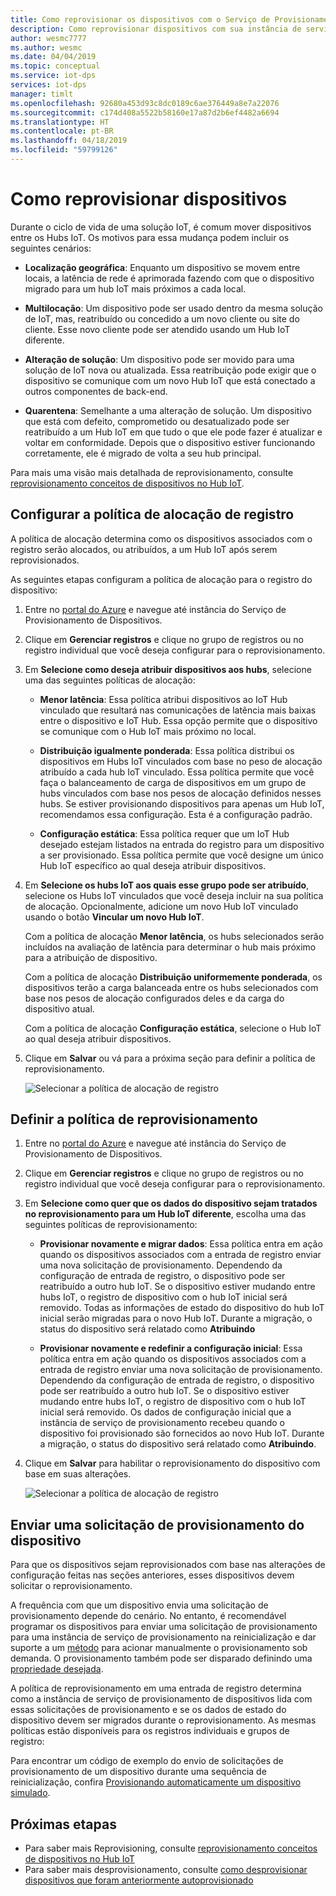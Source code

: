 ```yaml
---
title: Como reprovisionar os dispositivos com o Serviço de Provisionamento de Dispositivos no Hub IoT do Azure | Microsoft Docs
description: Como reprovisionar dispositivos com sua instância de serviço de provisionamento de dispositivos
author: wesmc7777
ms.author: wesmc
ms.date: 04/04/2019
ms.topic: conceptual
ms.service: iot-dps
services: iot-dps
manager: timlt
ms.openlocfilehash: 92680a453d93c8dc0189c6ae376449a8e7a22076
ms.sourcegitcommit: c174d408a5522b58160e17a87d2b6ef4482a6694
ms.translationtype: HT
ms.contentlocale: pt-BR
ms.lasthandoff: 04/18/2019
ms.locfileid: "59799126"
---
```

# <a name="how-to-reprovision-devices"></a>Como reprovisionar dispositivos

Durante o ciclo de vida de uma solução IoT, é comum mover dispositivos entre os Hubs IoT. Os motivos para essa mudança podem incluir os seguintes cenários:

* **Localização geográfica**: Enquanto um dispositivo se movem entre locais, a latência de rede é aprimorada fazendo com que o dispositivo migrado para um hub IoT mais próximos a cada local.

* **Multilocação**: Um dispositivo pode ser usado dentro da mesma solução de IoT, mas, reatribuído ou concedido a um novo cliente ou site do cliente. Esse novo cliente pode ser atendido usando um Hub IoT diferente.

* **Alteração de solução**: Um dispositivo pode ser movido para uma solução de IoT nova ou atualizada. Essa reatribuição pode exigir que o dispositivo se comunique com um novo Hub IoT que está conectado a outros componentes de back-end. 

* **Quarentena**: Semelhante a uma alteração de solução. Um dispositivo que está com defeito, comprometido ou desatualizado pode ser reatribuído a um Hub IoT em que tudo o que ele pode fazer é atualizar e voltar em conformidade. Depois que o dispositivo estiver funcionando corretamente, ele é migrado de volta a seu hub principal.

Para mais uma visão mais detalhada de reprovisionamento, consulte [reprovisionamento conceitos de dispositivos no Hub IoT](concepts-device-reprovision.md).


## <a name="configure-the-enrollment-allocation-policy"></a>Configurar a política de alocação de registro

A política de alocação determina como os dispositivos associados com o registro serão alocados, ou atribuídos, a um Hub IoT após serem reprovisionados.

As seguintes etapas configuram a política de alocação para o registro do dispositivo:

1. Entre no [portal do Azure](https://portal.azure.com) e navegue até instância do Serviço de Provisionamento de Dispositivos.

2. Clique em **Gerenciar registros** e clique no grupo de registros ou no registro individual que você deseja configurar para o reprovisionamento. 

3. Em **Selecione como deseja atribuir dispositivos aos hubs**, selecione uma das seguintes políticas de alocação:

    * **Menor latência**: Essa política atribui dispositivos ao IoT Hub vinculado que resultará nas comunicações de latência mais baixas entre o dispositivo e IoT Hub. Essa opção permite que o dispositivo se comunique com o Hub IoT mais próximo no local. 
    
    * **Distribuição igualmente ponderada**: Essa política distribui os dispositivos em Hubs IoT vinculados com base no peso de alocação atribuído a cada hub IoT vinculado. Essa política permite que você faça o balanceamento de carga de dispositivos em um grupo de hubs vinculados com base nos pesos de alocação definidos nesses hubs. Se estiver provisionando dispositivos para apenas um Hub IoT, recomendamos essa configuração. Esta é a configuração padrão. 
    
    * **Configuração estática**: Essa política requer que um IoT Hub desejado estejam listados na entrada do registro para um dispositivo a ser provisionado. Essa política permite que você designe um único Hub IoT específico ao qual deseja atribuir dispositivos.

4. Em **Selecione os hubs IoT aos quais esse grupo pode ser atribuído**, selecione os Hubs IoT vinculados que você deseja incluir na sua política de alocação. Opcionalmente, adicione um novo Hub IoT vinculado usando o botão **Vincular um novo Hub IoT**.

    Com a política de alocação **Menor latência**, os hubs selecionados serão incluídos na avaliação de latência para determinar o hub mais próximo para a atribuição de dispositivo.

    Com a política de alocação **Distribuição uniformemente ponderada**, os dispositivos terão a carga balanceada entre os hubs selecionados com base nos pesos de alocação configurados deles e da carga do dispositivo atual.

    Com a política de alocação **Configuração estática**, selecione o Hub IoT ao qual deseja atribuir dispositivos.

4. Clique em **Salvar** ou vá para a próxima seção para definir a política de reprovisionamento.

    ![Selecionar a política de alocação de registro](./media/how-to-reprovision/enrollment-allocation-policy.png)



## <a name="set-the-reprovisioning-policy"></a>Definir a política de reprovisionamento

1. Entre no [portal do Azure](https://portal.azure.com) e navegue até instância do Serviço de Provisionamento de Dispositivos.

2. Clique em **Gerenciar registros** e clique no grupo de registros ou no registro individual que você deseja configurar para o reprovisionamento.

3. Em **Selecione como quer que os dados do dispositivo sejam tratados no reprovisionamento para um Hub IoT diferente**, escolha uma das seguintes políticas de reprovisionamento:

    * **Provisionar novamente e migrar dados**: Essa política entra em ação quando os dispositivos associados com a entrada de registro enviar uma nova solicitação de provisionamento. Dependendo da configuração de entrada de registro, o dispositivo pode ser reatribuído a outro hub IoT. Se o dispositivo estiver mudando entre hubs IoT, o registro de dispositivo com o hub IoT inicial será removido. Todas as informações de estado do dispositivo do hub IoT inicial serão migradas para o novo Hub IoT. Durante a migração, o status do dispositivo será relatado como **Atribuindo**

    * **Provisionar novamente e redefinir a configuração inicial**: Essa política entra em ação quando os dispositivos associados com a entrada de registro enviar uma nova solicitação de provisionamento. Dependendo da configuração de entrada de registro, o dispositivo pode ser reatribuído a outro hub IoT. Se o dispositivo estiver mudando entre hubs IoT, o registro de dispositivo com o hub IoT inicial será removido. Os dados de configuração inicial que a instância de serviço de provisionamento recebeu quando o dispositivo foi provisionado são fornecidos ao novo Hub IoT. Durante a migração, o status do dispositivo será relatado como **Atribuindo**.

4. Clique em **Salvar** para habilitar o reprovisionamento do dispositivo com base em suas alterações.

    ![Selecionar a política de alocação de registro](./media/how-to-reprovision/reprovisioning-policy.png)



## <a name="send-a-provisioning-request-from-the-device"></a>Enviar uma solicitação de provisionamento do dispositivo

Para que os dispositivos sejam reprovisionados com base nas alterações de configuração feitas nas seções anteriores, esses dispositivos devem solicitar o reprovisionamento. 

A frequência com que um dispositivo envia uma solicitação de provisionamento depende do cenário. No entanto, é recomendável programar os dispositivos para enviar uma solicitação de provisionamento para uma instância de serviço de provisionamento na reinicialização e dar suporte a um [método](../iot-hub/iot-hub-devguide-direct-methods.md) para acionar manualmente o provisionamento sob demanda. O provisionamento também pode ser disparado definindo uma [propriedade desejada](../iot-hub/iot-hub-devguide-device-twins.md#desired-property-example). 

A política de reprovisionamento em uma entrada de registro determina como a instância de serviço de provisionamento de dispositivos lida com essas solicitações de provisionamento e se os dados de estado do dispositivo devem ser migrados durante o reprovisionamento. As mesmas políticas estão disponíveis para os registros individuais e grupos de registro:

Para encontrar um código de exemplo do envio de solicitações de provisionamento de um dispositivo durante uma sequência de reinicialização, confira [Provisionando automaticamente um dispositivo simulado](quick-create-simulated-device.md).


## <a name="next-steps"></a>Próximas etapas

- Para saber mais Reprovisioning, consulte [reprovisionamento conceitos de dispositivos no Hub IoT](concepts-device-reprovision.md) 
- Para saber mais desprovisionamento, consulte [como desprovisionar dispositivos que foram anteriormente autoprovisionado](how-to-unprovision-devices.md) 











